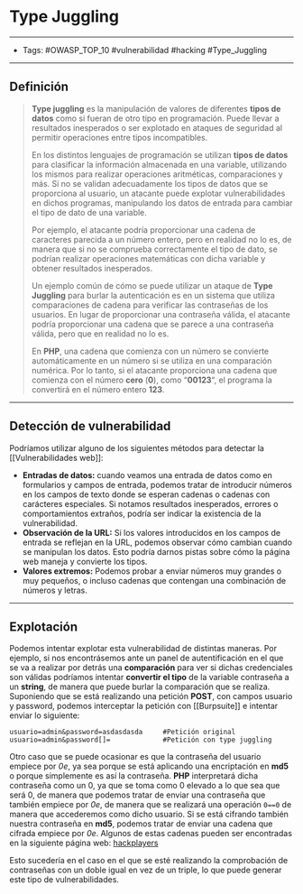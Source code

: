 # Type Juggling

***

* Tags: #OWASP\_TOP\_10 #vulnerabilidad #hacking #Type\_Juggling

***

## Definición

> **Type juggling** es la manipulación de valores de diferentes **tipos de datos** como si fueran de otro tipo en programación. Puede llevar a resultados inesperados o ser explotado en ataques de seguridad al permitir operaciones entre tipos incompatibles.
>
> En los distintos lenguajes de programación se utilizan **tipos de datos** para clasificar la información almacenada en una variable, utilizando los mismos para realizar operaciones aritméticas, comparaciones y más. Si no se validan adecuadamente los tipos de datos que se proporciona al usuario, un atacante puede explotar vulnerabilidades en dichos programas, manipulando los datos de entrada para cambiar el tipo de dato de una variable.
>
> Por ejemplo, el atacante podría proporcionar una cadena de caracteres parecida a un número entero, pero en realidad no lo es, de manera que si no se comprueba correctamente el tipo de dato, se podrían realizar operaciones matemáticas con dicha variable y obtener resultados inesperados.
>
> Un ejemplo común de cómo se puede utilizar un ataque de **Type Juggling** para burlar la autenticación es en un sistema que utiliza comparaciones de cadena para verificar las contraseñas de los usuarios. En lugar de proporcionar una contraseña válida, el atacante podría proporcionar una cadena que se parece a una contraseña válida, pero que en realidad no lo es.
>
> En **PHP**, una cadena que comienza con un número se convierte automáticamente en un número si se utiliza en una comparación numérica. Por lo tanto, si el atacante proporciona una cadena que comienza con el número **cero** (**0**), como “**00123**“, el programa la convertirá en el número entero **123**.

***

## Detección de vulnerabilidad

Podríamos utilizar alguno de los siguientes métodos para detectar la \[\[Vulnerabilidades web]]:

* **Entradas de datos:** cuando veamos una entrada de datos como en formularios y campos de entrada, podemos tratar de introducir números en los campos de texto donde se esperan cadenas o cadenas con carácteres especiales. Si notamos resultados inesperados, errores o comportamientos extraños, podría ser indicar la existencia de la vulnerabilidad.
* **Observación de la URL:** Si los valores introducidos en los campos de entrada se reflejan en la URL, podemos observar cómo cambian cuando se manipulan los datos. Esto podría darnos pistas sobre cómo la página web maneja y convierte los tipos.
* **Valores extremos:** Podemos probar a enviar números muy grandes o muy pequeños, o incluso cadenas que contengan una combinación de números y letras.

***

## Explotación

Podemos intentar explotar esta vulnerabilidad de distintas maneras. Por ejemplo, si nos encontrásemos ante un panel de autentificación en el que se va a realizar por detrás una **comparación** para ver si dichas credenciales son válidas podríamos intentar **convertir el tipo** de la variable contraseña a un **string**, de manera que puede burlar la comparación que se realiza. Suponiendo que se está realizando una petición **POST**, con campos usuario y password, podemos interceptar la petición con \[\[Burpsuite]] e intentar enviar lo siguiente:

```
usuario=admin&password=asdasdasda     #Petición original
usuario=admin&password[]=             #Petición con type juggling
```

Otro caso que se puede ocasionar es que la contraseña del usuario empiece por _0e_, ya sea porque se está aplicando una encriptación en **md5** o porque simplemente es así la contraseña. **PHP** interpretará dicha contraseña como un 0, ya que se toma como 0 elevado a lo que sea que será 0, de manera que podemos tratar de enviar una contraseña que también empiece por _0e_, de manera que se realizará una operación `0==0` de manera que accederemos como dicho usuario. Si se está cifrando también nuestra contraseña en **md5**, podemos tratar de enviar una cadena que cifrada empiece por _0e_. Algunos de estas cadenas pueden ser encontradas en la siguiente página web: [hackplayers](https://www.hackplayers.com/2018/03/hashes-magicos-en-php-type-jugling.html)

Esto sucedería en el caso en el que se esté realizando la comprobación de contraseñas con un doble igual en vez de un triple, lo que puede generar este tipo de vulnerabilidades.
